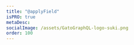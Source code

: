 ```yaml
---
title: "@applyField"
isPRO: true
metaDesc:
socialImage: /assets/GatoGraphQL-logo-suki.png
order: 100
---
```

